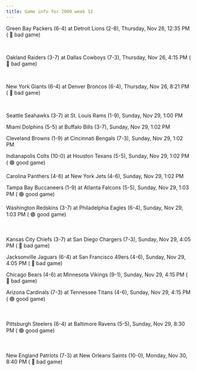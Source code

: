 ```yaml
---
title: Game info for 2009 week 12
---
```

Green Bay Packers (6-4) at Detroit Lions (2-8), Thursday, Nov 26, 12:35 PM (	:red_circle: bad game)


<br/>

Oakland Raiders (3-7) at Dallas Cowboys (7-3), Thursday, Nov 26, 4:15 PM (	:red_circle: bad game)


<br/>

New York Giants (6-4) at Denver Broncos (6-4), Thursday, Nov 26, 8:21 PM (	:red_circle: bad game)


<br/>

Seattle Seahawks (3-7) at St. Louis Rams (1-9), Sunday, Nov 29, 1:00 PM

Miami Dolphins (5-5) at Buffalo Bills (3-7), Sunday, Nov 29, 1:02 PM

Cleveland Browns (1-9) at Cincinnati Bengals (7-3), Sunday, Nov 29, 1:02 PM

Indianapolis Colts (10-0) at Houston Texans (5-5), Sunday, Nov 29, 1:02 PM (	:green_circle: good game)

Carolina Panthers (4-6) at New York Jets (4-6), Sunday, Nov 29, 1:02 PM

Tampa Bay Buccaneers (1-9) at Atlanta Falcons (5-5), Sunday, Nov 29, 1:03 PM (	:green_circle: good game)

Washington Redskins (3-7) at Philadelphia Eagles (6-4), Sunday, Nov 29, 1:03 PM (	:green_circle: good game)


<br/>

Kansas City Chiefs (3-7) at San Diego Chargers (7-3), Sunday, Nov 29, 4:05 PM (	:red_circle: bad game)

Jacksonville Jaguars (6-4) at San Francisco 49ers (4-6), Sunday, Nov 29, 4:05 PM (	:red_circle: bad game)

Chicago Bears (4-6) at Minnesota Vikings (9-1), Sunday, Nov 29, 4:15 PM (	:red_circle: bad game)

Arizona Cardinals (7-3) at Tennessee Titans (4-6), Sunday, Nov 29, 4:15 PM (	:green_circle: good game)


<br/>

Pittsburgh Steelers (6-4) at Baltimore Ravens (5-5), Sunday, Nov 29, 8:30 PM (	:green_circle: good game)


<br/>

New England Patriots (7-3) at New Orleans Saints (10-0), Monday, Nov 30, 8:40 PM (	:red_circle: bad game)

